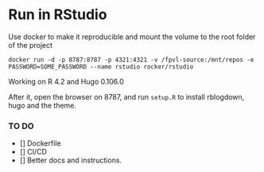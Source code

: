 # Run in RStudio

Use docker to make it reproducible and mount the volume to the root folder of the project

`docker run -d -p 8787:8787 -p 4321:4321 -v /fpvl-source:/mnt/repos -e PASSWORD=SOME_PASSWORD --name rstudio rocker/rstudio`

Working on R 4.2 and Hugo 0.106.0

After it, open the browser on 8787, and run `setup.R` to install rblogdown, hugo and the theme.

### TO DO
- [] Dockerfile
- [] CI/CD
- [] Better docs and instructions.